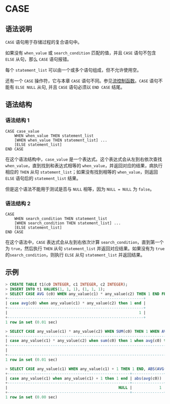 # **CASE**

## **语法说明**

`CASE` 语句用于存储过程的复合语句中。

如果没有 `when_value` 或 `search_condition` 匹配的值，并且 `CASE` 语句不包含 `ELSE` 从句，那么 `CASE` 语句报错。

每个 `statement_list` 可以由一个或多个语句组成，但不允许使用空。

还有一个 `CASE` 操作符，它与本章 `CASE` 语句不同。参见[流控制函数](operators/flow-control-functions/case.md)。`CASE` 语句不能有 `ELSE NULL` 从句, 并且 `CASE` 语句必须以 `END CASE` 结尾。

## **语法结构**

### **语法结构 1**

```
CASE case_value
    WHEN when_value THEN statement_list
    [WHEN when_value THEN statement_list] ...
    [ELSE statement_list]
END CASE
```

在这个语法结构中，`case_value` 是一个表达式。这个表达式会从左到右依次查找 `when_value`，直到找到和表达式相等的 `when_value`，并返回对应的结果，病执行相应的 `THEN` 从句 `statement_list`；如果没有找到相等的 `when_value`，则返回 `ELSE` 语句后的 `statement_list` 结果。

但是这个语法不能用于测试是否与 `NULL` 相等，因为 `NULL = NULL` 为 `false`。

### **语法结构 2**

```
CASE
    WHEN search_condition THEN statement_list
    [WHEN search_condition THEN statement_list] ...
    [ELSE statement_list]
END CASE

```

在这个语法中，`CASE` 表达式会从左到右依次计算 `search_condition`，直到第一个为 `true`，然后执行 `THEN` 从句 `statement_list` 并返回对应结果。如果没有为 `true` 的`search_condition`，则执行 `ELSE` 从句 `statement_list` 并返回结果。

## **示例**

```sql
> CREATE TABLE t1(c0 INTEGER, c1 INTEGER, c2 INTEGER);
> INSERT INTO t1 VALUES(1, 1, 1), (1, 1, 1);
> SELECT CASE AVG (c0) WHEN any_value(c1) * any_value(c2) THEN 1 END FROM t1;
+------------------------------------------------------------+
| case avg(c0) when any_value(c1) * any_value(c2) then 1 end |
+------------------------------------------------------------+
|                                                          1 |
+------------------------------------------------------------+
1 row in set (0.01 sec)

> SELECT CASE any_value(c1) * any_value(c2) WHEN SUM(c0) THEN 1 WHEN AVG(c0) THEN 2 END FROM t1;
+--------------------------------------------------------------------------------+
| case any_value(c1) * any_value(c2) when sum(c0) then 1 when avg(c0) then 2 end |
+--------------------------------------------------------------------------------+
|                                                                              2 |
+--------------------------------------------------------------------------------+
1 row in set (0.01 sec)

> SELECT CASE any_value(c1) WHEN any_value(c1) + 1 THEN 1 END, ABS(AVG(c0)) FROM t1;
+------------------------------------------------------+--------------+
| case any_value(c1) when any_value(c1) + 1 then 1 end | abs(avg(c0)) |
+------------------------------------------------------+--------------+
|                                                 NULL |            1 |
+------------------------------------------------------+--------------+
1 row in set (0.00 sec)
```
